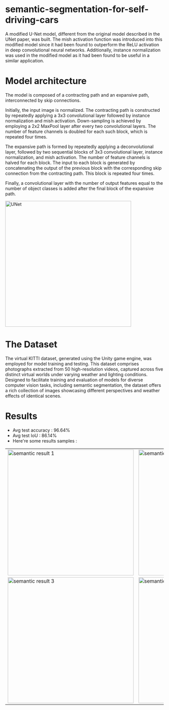 # semantic-segmentation-for-self-driving-cars
A modified U-Net model, different from the original model described in the UNet paper, was built. The mish activation function was introduced into this modified model since it had been found to outperform the ReLU activation in deep convolutional neural networks. Additionally, instance normalization was used in the modified model as it had been found to be useful in a similar application.
# Model architecture

The model is composed of a contracting path and an expansive path, interconnected by skip connections.

Initially, the input image is normalized. The contracting path is constructed by repeatedly applying a 3x3 convolutional layer followed by instance normalization and mish activation. Down-sampling is achieved by employing a 2x2 MaxPool layer after every two convolutional layers. The number of feature channels is doubled for each such block, which is repeated four times.

The expansive path is formed by repeatedly applying a deconvolutional layer, followed by two sequential blocks of 3x3 convolutional layer, instance normalization, and mish activation. The number of feature channels is halved for each block. The input to each block is generated by concatenating the output of the previous block with the corresponding skip connection from the contracting path. This block is repeated four times.

Finally, a convolutional layer with the number of output features equal to the number of object classes is added after the final block of the expansive path.
<td><img src="https://github.com/user-attachments/assets/33009da9-8e1b-460d-b6c0-825283fe42d5" alt="UNet" width="400"/></td>

# The Dataset

The virtual KITTI dataset, generated using the Unity game engine, was employed for model training and testing. This dataset comprises photographs extracted from 50 high-resolution videos, captured across five distinct virtual worlds under varying weather and lighting conditions. Designed to facilitate training and evaluation of models for diverse computer vision tasks, including semantic segmentation, the dataset offers a rich collection of images showcasing different perspectives and weather effects of identical scenes.

# Results
- Avg test accuracy : 96.64%
- Avg test IoU : 86.14%
- Here're some results samples :
<table>
  <tr>
    <td><img src="https://github.com/user-attachments/assets/96c6dd82-8fdd-4224-8197-25bfa407ad55" alt="semantic result 1" width="400"/></td>
    <td><img src="https://github.com/user-attachments/assets/dfc5849d-f6ef-43c2-b6f7-497190a356a4" alt="semantic result 2" width="400"/></td>
  </tr>
  <tr>
    <td><img src="https://github.com/user-attachments/assets/7a6399bc-2829-457d-9d48-a09b452d06f9" alt="semantic result 3" width="400"/></td>
    <td><img src="https://github.com/user-attachments/assets/53c0e89d-c6fe-4732-968b-f6b099e2b5f2" alt="semantic results 4" width="400"/></td>
  </tr>
</table>

